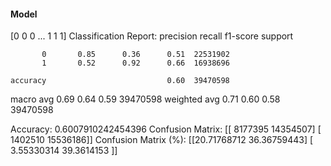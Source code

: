 #### Model
[0 0 0 ... 1 1 1]
Classification Report:
              precision    recall  f1-score   support

           0       0.85      0.36      0.51  22531902
           1       0.52      0.92      0.66  16938696

    accuracy                           0.60  39470598
   macro avg       0.69      0.64      0.59  39470598
weighted avg       0.71      0.60      0.58  39470598

Accuracy: 0.6007910242454396
Confusion Matrix:
[[ 8177395 14354507]
 [ 1402510 15536186]]
Confusion Matrix (%):
[[20.71768712 36.36759443]
 [ 3.55330314 39.3614153 ]]
